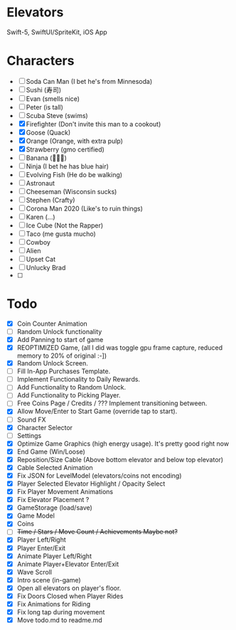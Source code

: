 # Elevators
Swift-5, SwiftUI/SpriteKit, iOS App

# Characters
- [ ] Soda Can Man (I bet he's from Minnesoda)
- [ ] Sushi (寿司)
- [ ] Evan (smells nice)
- [ ] Peter (is tall)
- [ ] Scuba Steve (swims)
- [x] Firefighter (Don't invite this man to a cookout)
- [x] Goose (Quack)
- [x] Orange (Orange, with extra pulp)
- [x] Strawberry (gmo certified)
- [ ] Banana (🍌🦍🥵)
- [ ] Ninja (I bet he has blue hair)
- [ ] Evolving Fish (He do be walking)
- [ ] Astronaut
- [ ] Cheeseman (Wisconsin sucks)
- [ ] Stephen (Crafty)
- [ ] Corona Man 2020 (Like's to ruin things)
- [ ] Karen (...)
- [ ] Ice Cube (Not the Rapper)
- [ ] Taco (me gusta mucho)
- [ ] Cowboy
- [ ] Alien 
- [ ] Upset Cat
- [ ] Unlucky Brad
- [ ] 

# Todo
- [x] Coin Counter Animation
- [ ] Random Unlock functionality
- [x] Add Panning to start of game
- [x] REOPTIMIZED Game, (all I did was toggle gpu frame capture, reduced memory to 20% of original :-])
- [x] Random Unlock Screen.
- [ ] Fill In-App Purchases Template.
- [ ] Implement Functionality to Daily Rewards.
- [ ] Add Functionality to Random Unlock.
- [ ] Add Functionality to Picking Player.
- [ ] Free Coins Page / Credits / ??? Implement transitioning between.
- [x] Allow Move/Enter to Start Game (override tap to start).
- [ ] Sound FX
- [x] Character Selector
- [ ] Settings
- [x] Optimize Game Graphics (high energy usage). It's pretty good right now
- [x] End Game (Win/Loose)
- [x] Reposition/Size Cable (Above bottom elevator and below top elevator)
- [x] Cable Selected Animation
- [x] Fix JSON for LevelModel (elevators/coins not encoding)
- [x] Player Selected Elevator Highlight / Opacity Select
- [x] Fix Player Movement Animations
- [x] Fix Elevator Placement ?
- [x] GameStorage (load/save)
- [x] Game Model
- [x] Coins
- [ ] ~~Time / Stars / Move Count / Achievements      Maybe not?~~
- [x] Player Left/Right
- [x] Player Enter/Exit
- [x] Animate Player Left/Right
- [x] Animate Player+Elevator Enter/Exit
- [x] Wave Scroll
- [x] Intro scene (in-game)
- [x] Open all elevators on player's floor.
- [x] Fix Doors Closed when Player Rides
- [x] Fix Animations for Riding
- [x] Fix long tap during movement
- [x] Move todo.md to readme.md
